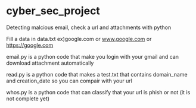 # cyber_sec_project
Detecting malcious email, check a url and attachments with python



Fill a data in data.txt ex)google.com or www.google.com or https://google.com

email.py is a python code that make you login with your gmail and can download attachment automatically

read.py is a python code that makes a test.txt that contains domain_name and creation_date so you can compair with your url

whos.py is a python code that can classify that your url is phish or not (it is not complete yet)
